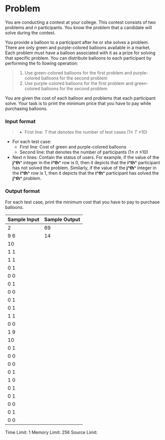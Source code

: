 # Problem
You are conducting a contest at your college. This contest consists of two problems and *n* participants. You know the problem that a candidate will solve during the contest.

You provide a balloon to a participant after he or she solves a problem. There are only green and purple-colored balloons available in a market. Each problem must have a balloon associated with it as a prize for solving that specific problem. You can distribute balloons to each participant by performing the fo llowing operation:

> 1. Use green-colored balloons for the first problem and purple-colored balloons for the second problem 
> 2. Use purple-colored balloons for the first problem and green-colored balloons for the second problem 

You are given the cost of each balloon and problems that each participant solve. Your task is to print the minimum price that you have to pay while purchasing balloons.

### Input format

> - First line: *T* that denotes the number of test cases (1≤ *T* ≤10)
 - For each test case: 
   -  First line: Cost of green and
 purple-colored balloons 
   -  Second line: that denotes the number of participants (1≤ *n* ≤10)
- Next *n* lines: Contain the status of users. For example, if the value of the **j^th^** integer in the **i^th^** row is 0, then it depicts that the **i^th^** participant has not solved the  problem. Similarly, if the value of the **j^th^** integer in the **i^th^** row is 1, then it depicts that the **i^th^** participant has solved the **j^th^** problem.
 
### Output format
For each test case, print the minimum cost that you have to pay to purchase balloons.


| Sample Input | Sample Output |
|--------------|---------------|
|2             | 69            |
|9 6           | 14            |
|10            |               |
|1 1           |               |
|1 1           |               |
|0 1           |               |
|0 0           |               |
|0 1           |               |
|0 0           |               |
|0 1           |               |
|0 1           |               |
|1 1           |               |
|0 0           |               |
|1 9           |               |
|10            |               |
|0 1           |               |
|0 0           |               |
|0 0           |               |
|0 1           |               |
|1 0           |               |
|0 1           |               |
|0 1           |               |
|0 0           |               |
|0 1           |               |
|0 0           |               |



Time Limit: 1
Memory Limit: 256
Source Limit:



